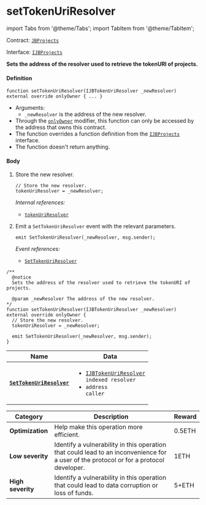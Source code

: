 # setTokenUriResolver

import Tabs from '@theme/Tabs';
import TabItem from '@theme/TabItem';

Contract: [`JBProjects`](/protocol/api/contracts/jbprojects/README.md)

Interface: [`IJBProjects`](/protocol/api/interfaces/ijbprojects.md)

<Tabs>
<TabItem value="Step by step" label="Step by step">

**Sets the address of the resolver used to retrieve the tokenURI of projects.**

#### Definition

```
function setTokenUriResolver(IJBTokenUriResolver _newResolver) external override onlyOwner { ... }
```

* Arguments:
  * `_newResolver` is the address of the new resolver.
* Through the [`onlyOwner`](https://docs.openzeppelin.com/contracts/4.x/api/access#Ownable-onlyOwner--) modifier, this function can only be accessed by the address that owns this contract.
* The function overrides a function definition from the [`IJBProjects`](/protocol/api/interfaces/ijbprojects.md) interface.
* The function doesn't return anything.

#### Body

1.  Store the new resolver.

    ```
    // Store the new resolver.
    tokenUriResolver = _newResolver;
    ```

    _Internal references:_

    * [`tokenUriResolver`](/protocol/api/contracts/jbprojects/properties/tokenuriresolver.md)
2.  Emit a `SetTokenUriResolver` event with the relevant parameters.

    ```
    emit SetTokenUriResolver(_newResolver, msg.sender);
    ```

    _Event references:_

    * [`SetTokenUriResolver`](/protocol/api/contracts/jbprojects/events/settokenuriresolver.md)

</TabItem>

<TabItem value="Code" label="Code">

```
/**
  @notice 
  Sets the address of the resolver used to retrieve the tokenURI of projects.

  @param _newResolver The address of the new resolver.
*/
function setTokenUriResolver(IJBTokenUriResolver _newResolver) external override onlyOwner {
  // Store the new resolver.
  tokenUriResolver = _newResolver;

  emit SetTokenUriResolver(_newResolver, msg.sender);
}
```

</TabItem>

<TabItem value="Events" label="Events">

| Name                                                          | Data                                                                                                                                                                                                                                                                                     |
| ------------------------------------------------------------- | ---------------------------------------------------------------------------------------------------------------------------------------------------------------------------------------------------------------------------------------------------------------------------------------- |
| [**`SetTokenUriResolver`**](/protocol/api/contracts/jbprojects/events/settokenuriresolver.md) | <ul><li><code>[IJBTokenUriResolver](/protocol/api/interfaces/ijbtokenuriresolver.md) indexed resolver</code></li><li><code>address caller</code></li></ul>                                                                                                         |

</TabItem>

<TabItem value="Bug bounty" label="Bug bounty">

| Category          | Description                                                                                                                            | Reward |
| ----------------- | -------------------------------------------------------------------------------------------------------------------------------------- | ------ |
| **Optimization**  | Help make this operation more efficient.                                                                                               | 0.5ETH |
| **Low severity**  | Identify a vulnerability in this operation that could lead to an inconvenience for a user of the protocol or for a protocol developer. | 1ETH   |
| **High severity** | Identify a vulnerability in this operation that could lead to data corruption or loss of funds.                                        | 5+ETH  |

</TabItem>
</Tabs>
